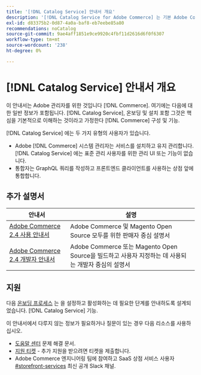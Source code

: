 ```yaml
---
title: '[!DNL Catalog Service] 안내서 개요'
description: '[!DNL Catalog Service for Adobe Commerce] 는 기본 Adobe Commerce GraphQL 쿼리보다 빠르게 제품 표시 페이지 및 제품 목록 페이지의 콘텐츠를 검색할 수 있는 방법을 제공합니다.'
exl-id: d83375b2-0d87-4a0a-baf8-eb7eebe85a80
recommendations: noCatalog
source-git-commit: 9ae4aff1851e9ce9920c4fbf11d2616d6f0f6307
workflow-type: tm+mt
source-wordcount: '238'
ht-degree: 0%

---
```


# [!DNL Catalog Service] 안내서 개요

이 안내서는 Adobe 관리자를 위한 것입니다 [!DNL Commerce]. 여기에는 다음에 대한 일반 정보가 포함됩니다. [!DNL Catalog Service], 온보딩 및 설치 포함 그것은 핵심을 기본적으로 이해하는 것이라고 가정한다 [!DNL Commerce] 구성 및 기능.

[!DNL Catalog Service] 에는 두 가지 유형의 사용자가 있습니다.

* Adobe [!DNL Commerce] 시스템 관리자는 서비스를 설치하고 유지 관리합니다. [!DNL Catalog Service] 에는 표준 관리 사용자를 위한 관리 UI 또는 기능이 없습니다.
* 통합자는 GraphQL 쿼리를 작성하고 프론트엔드 클라이언트를 사용하는 상점 앞에 통합합니다.

## 추가 설명서

| 안내서 | 설명 |
|------ | ----------- |
| [Adobe Commerce 2.4 사용 안내서](https://experienceleague.adobe.com/docs/commerce.html) | Adobe Commerce 및 Magento Open Source 모두를 위한 판매자 중심 설명서 |
| [Adobe Commerce 2.4 개발자 안내서](https://developer.adobe.com/commerce/docs) | Adobe Commerce 또는 Magento Open Source을 빌드하고 사용자 지정하는 데 사용되는 개발자 중심의 설명서 |

## 지원

다음 [온보딩 프로세스](https://experienceleague.adobe.com/docs/commerce-merchant-services/catalog-service/installation.html) 는 을 설정하고 활성화하는 데 필요한 단계를 안내하도록 설계되었습니다. [!DNL Catalog Service] 기능.

이 안내서에서 다루지 않는 정보가 필요하거나 질문이 있는 경우 다음 리소스를 사용하십시오.

* [도움말 센터](https://experienceleague.adobe.com/docs/commerce-knowledge-base/kb/overview.html) 문제 해결 문서.
* [지원 티켓](https://experienceleague.adobe.com/docs/commerce-knowledge-base/kb/help-center-guide/magento-help-center-user-guide.html#submit-ticket) - 추가 지원을 받으려면 티켓을 제출합니다.
* Adobe Commerce 엔지니어링 팀에 참여하고 SaaS 상점 서비스 사용자 [#storefront-services](https://magentocommeng.slack.com/archives/C03HVPG8RS4) 최신 공개 Slack 채널.
